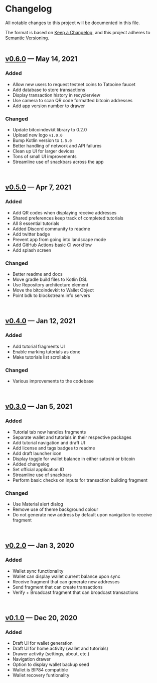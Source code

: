 # Changelog
All notable changes to this project will be documented in this file.

The format is based on [Keep a Changelog](https://keepachangelog.com/en/1.0.0/),
and this project adheres to [Semantic Versioning](https://semver.org/spec/v2.0.0.html).  
<br/>

## [v0.6.0](https://github.com/thunderbiscuit/padawan-wallet/releases/tag/v0.6.0) — May 14, 2021
### Added
+ Allow new users to request testnet coins to Tatooine faucet
+ Add database to store transactions
+ Display transaction history in recyclerview
+ Use camera to scan QR code formatted bitcoin addresses
+ Add app version number to drawer  

### Changed
+ Update bitcoindevkit library to 0.2.0
+ Upload new logo `v1.0.0`  
+ Bump Kotlin version to `1.5.0`
+ Better handling of network and API failures
+ Clean up UI for larger devices
+ Tons of small UI improvements
+ Streamline use of snackbars across the app  
<br/>  

## [v0.5.0](https://github.com/thunderbiscuit/padawan-wallet/releases/tag/v0.5.0) — Apr 7, 2021
### Added
+ Add QR codes when displaying receive addresses
+ Shared preferences keep track of completed tutorials
+ All 8 essential tutorials
+ Added Discord community to readme
+ Add twitter badge
+ Prevent app from going into landscape mode
+ Add GitHub Actions basic CI workflow
+ Add splash screen

### Changed
+ Better readme and docs
+ Move gradle build files to Kotlin DSL
+ Use Repository architecture element
+ Move the bitcoindevkit to Wallet Object
+ Point bdk to blockstream.info servers  
<br/>  

## [v0.4.0](https://github.com/thunderbiscuit/padawan-wallet/releases/tag/v0.4.0) — Jan 12, 2021
### Added
+ Add tutorial fragments UI
+ Enable marking tutorials as done
+ Make tutorials list scrollable

### Changed
+ Various improvements to the codebase  
<br/>  

## [v0.3.0](https://github.com/thunderbiscuit/padawan-wallet/releases/tag/v0.3.0) — Jan 5, 2021
### Added
+ Tutorial tab now handles fragments
+ Separate wallet and tutorials in their respective packages
+ Add tutorial navigation and draft UI
+ Add license and tags badges to readme
+ Add draft launcher icon
+ Display toggle for wallet balance in either satoshi or bitcoin
+ Added changelog
+ Set official application ID
+ Streamline use of snackbars
+ Perform basic checks on inputs for transaction building fragment

### Changed
+ Use Material alert dialog
+ Remove use of theme background colour
+ Do not generate new address by default upon navigation to receive fragment  
<br/>

## [v0.2.0](https://github.com/thunderbiscuit/padawan-wallet/releases/tag/v0.2.0) — Jan 3, 2020
### Added
+ Wallet sync functionality
+ Wallet can display wallet current balance upon sync
+ Receive fragment that can generate new addresses
+ Send fragment that can create transactions
+ Verify + Broadcast fragment that can broadcast transactions  
<br/>

## [v0.1.0](https://github.com/thunderbiscuit/padawan-wallet/releases/tag/v0.1.0) — Dec 20, 2020
### Added
+ Draft UI for wallet generation
+ Draft UI for home activity (wallet and tutorials)
+ Drawer activity (settings, about, etc.)
+ Navigation drawer
+ Option to display wallet backup seed
+ Wallet is BIP84 compatible
+ Wallet recovery funtionality

